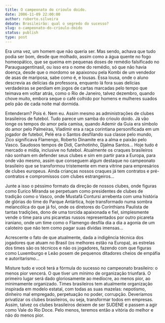 ```yaml
---
title: O campeonato do crioulo doido.
date: 2006-11-09 22:00:00
author: roberto.silveira
debate: Brasileirão: qual o segredo do sucesso?
slug: o-campeonato-do-crioulo-doido
status: publish 
type: post
---
```


Era uma vez, um homem que não queria ser. Mas sendo, achava que tudo podia ser bom, desde que molhado, assim como a água quente no fogo homeopático, que se queima em pequenas doses de remédio falsificado no Parauguagentinasil, ou isso era o nome do remédio, só que não havia doença, desde que o mordomo se apaixonou pela Kombi de um vendedor de asas de mariposa, sabe como é, e lousas. Essa lousa, onde o aluno descrevia as delícias da professora, enquanto lá fora suas delícias verdadeiras se perdiam em jogos de cartas marcadas pelo tempo que teimava em voltar atrás, como o Rio de Janeiro, talvez dezembro, quando chove muito, embora seque o café colhido por homens e mulheres suados pelo pão de cada noite mal dormida.  

  

  

Entenderam? Pois é. Nem eu. Assim mesmo as administrações de clubes brasileiros de futebol. Tudo parece um samba do crioulo doido. Já vão longe os tempos do amor pela camisa, quando Ademir da Guia era símbolo do amor pelo Palmeiras, Vladimir era a raça corintiana personificada em um jogador de futebol, Pelé era o Santos desfilando sua classe pelo mundo, Zico significava Flamengo, Roberto Dinamite era a alma e paixão pelo Vasco. Saudosos tempos de Didi, Canhotinho, Djalma Santos... Hoje tudo é mercado e mídia, inclusive no futebol. Atualmente os craques brasileiros não sonham em defender seus clubes e sim em partir para a Europa, para onde vão mesmo, assim que conseguem algum destaque no campeonato brasileiro que se transformou tristemente em mera vitrine para empresários de clubes europeus. Ainda crianças nossos craques já tem contratos e pré-contratos e compromissos com clubes estrangeiros...  

  

  

Junte a isso o péssimo formato da direção de nossos clubes, onde figuras como Eurico Miranda se perpetuam como presidentes de clubes de tradição como o Vasco, onde Mustafá Contursi arrebenta com uma história de glórias do time do Parque Antártica, hoje transformado numa sombra melancólica do que já foi, onde os diretores do Corínthians Paulista de tantas tradições, dono de uma torcida apaixonada e fiel, simplesmente vende o time para uns picaretas russos representados por outro picareta iraniano, onde um time como o Flamengo desfila dia a dia a agonia de um caloteiro que não tem como pagar suas dívidas imensas...  

  

  

Acrescente o fato de que atualmente, dada a indigência técnica dos jogadores que atuam no Brasil (os melhores estão na Europa), as estrelas dos times são os técnicos e não os jogadores, fazendo com que figuras como Luxemburgo e Leão posem de pequenos ditadores cheios de empáfia e autoritarismo...  

  

  

Misture tudo e você terá a fórmula do sucesso no campeonato brasileiro: o menos pior vencerá. O que tiver um mínimo de organização triunfará. O primeiro lugar será dado gloriosamente ao medíocre, ao menos pior, ao minimamente organizado. Times brasileiros tem atualmente organização inspirada em modelo estatal, com todas as suas mazelas: nepotismo, dinheiro mal empregado, perpetuação no poder, corrupção. Deveríamos privatizar os clubes brasileiros, ou seja, transformar todos em empresas. Assim, talvez os clubes brasileiros deixem de ser SUDENE e passem a agir como Vale do Rio Doce. Pelo menos, teremos então a vitória do melhor e não do menos pior.
